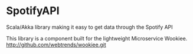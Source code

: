 # SpotifyAPI
Scala/Akka library making it easy to get data through the Spotify API

This library is a component built for the lightweight Microservice Wookiee. http://github.com/webtrends/wookiee.git
